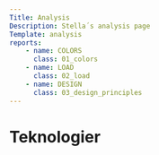 ```yaml
---
Title: Analysis
Description: Stella´s analysis page
Template: analysis
reports:
    - name: COLORS
      class: 01_colors
    - name: LOAD
      class: 02_load
    - name: DESIGN
      class: 03_design_principles
---
```


Teknologier
==========================
